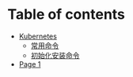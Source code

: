 # Table of contents

* [Kubernetes](README.md)
  * [常用命令](kubernetes/chang-yong-ming-ling.md)
  * [初始化安装命令](kubernetes/chu-shi-hua-an-zhuang-ming-ling.md)
* [Page 1](page-1.md)
